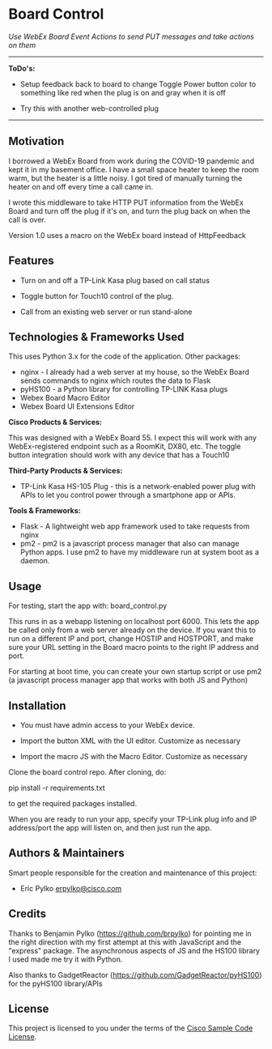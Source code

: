 # Board Control

*Use WebEx Board Event Actions to send PUT messages and take actions on them*

---

**ToDo's:**

 - Setup feedback back to board to change Toggle Power button color to
   something like red when the plug is on and gray when it is off

 - Try this with another web-controlled plug

---

## Motivation

I borrowed a WebEx Board from work during the COVID-19 pandemic and kept it
in my basement office. I have a small space heater to keep the room warm,
but the heater is a little noisy. I got tired of manually turning the heater
on and off every time a call came in.

I wrote this middleware to take HTTP PUT information from the WebEx
Board and turn off the plug if it's on, and turn the plug back on when
the call is over.

Version 1.0 uses a macro on the WebEx board instead of HttpFeedback

## Features

 - Turn on and off a TP-Link Kasa plug based on call status

 - Toggle button for Touch10 control of the plug.

 - Call from an existing web server or run stand-alone

## Technologies & Frameworks Used

This uses Python 3.x for the code of the application. Other packages:

 - nginx - I already had a web server at my house, so the WebEx Board sends
   commands to nginx which routes the data to Flask
 - pyHS100 - a Python library for controlling TP-LINK Kasa plugs
 - Webex Board Macro Editor
 - Webex Board UI Extensions Editor

**Cisco Products & Services:**

This was designed with a WebEx Board 55. I expect this will work with any
WebEx-registered endpoint such as a RoomKit, DX80, etc. The toggle button
integration should work with any device that has a Touch10

**Third-Party Products & Services:**

 - TP-Link Kasa HS-105 Plug - this is a network-enabled power plug with
   APIs to let you control power through a smartphone app or APIs.

**Tools & Frameworks:**

 - Flask - A lightweight web app framework used to take requests from nginx
 - pm2 - pm2 is a javascript process manager that also can manage Python
   apps. I use pm2 to have my middleware run at system boot as a daemon.

## Usage

For testing, start the app with: board_control.py

This runs in as a webapp listening on localhost port 6000. This lets the
app be called only from a web server already on the device. If you want
this to run on a different IP and port, change HOSTIP and HOSTPORT, and
make sure your URL setting in the Board macro points to the right IP
address and port.

For starting at boot time, you can create your own startup script or use
pm2 (a javascript process manager app that works with both JS and Python)

## Installation

 - You must have admin access to your WebEx device.

 - Import the button XML with the UI editor. Customize as necessary

 - Import the macro JS with the Macro Editor. Customize as necessary

Clone the board control repo. After cloning, do:

  pip install -r requirements.txt

to get the required packages installed.

When you are ready to run your app, specify your TP-Link plug info and
IP address/port the app will listen on, and then just run the app.

## Authors & Maintainers

Smart people responsible for the creation and maintenance of this project:

- Eric Pylko <erpylko@cisco.com>

## Credits

Thanks to Benjamin Pylko (https://github.com/brpylko) for pointing me in
the right direction with my first attempt at this with JavaScript and
the "express" package. The asynchronous aspects of JS and the HS100
library I used made me try it with Python.

Also thanks to GadgetReactor (https://github.com/GadgetReactor/pyHS100) for
the pyHS100 library/APIs

## License

This project is licensed to you under the terms of the [Cisco Sample
Code License](./LICENSE).
